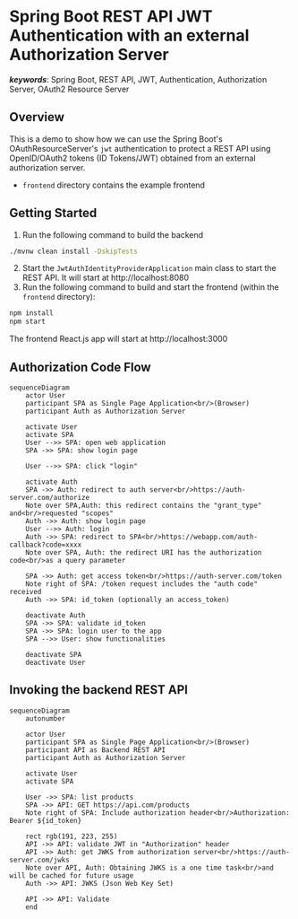 # Spring Boot REST API JWT Authentication with an external Authorization Server

_**keywords**_: Spring Boot, REST API, JWT, Authentication, Authorization Server, OAuth2 Resource Server

## Overview

This is a demo to show how we can use the Spring Boot's OAuthResourceServer's `jwt` authentication to protect a REST API 
using OpenID/OAuth2 tokens (ID Tokens/JWT) obtained from an external authorization server.
* `frontend` directory contains the example frontend

## Getting Started

1. Run the following command to build the backend
```bash
./mvnw clean install -DskipTests
```
2. Start the `JwtAuthIdentityProviderApplication` main class to start the REST API. It will start at http://localhost:8080
3. Run the following command to build and start the frontend (within the `frontend` directory):
```bash
npm install
npm start
```
The frontend React.js app will start at http://localhost:3000

## Authorization Code Flow

```mermaid
sequenceDiagram
    actor User
    participant SPA as Single Page Application<br/>(Browser)
    participant Auth as Authorization Server
    
    activate User
    activate SPA
    User -->> SPA: open web application
    SPA ->> SPA: show login page
    
    User -->> SPA: click "login"
    
    activate Auth
    SPA ->> Auth: redirect to auth server<br/>https://auth-server.com/authorize
    Note over SPA,Auth: this redirect contains the "grant_type" and<br/>requested "scopes"
    Auth ->> Auth: show login page
    User -->> Auth: login
    Auth ->> SPA: redirect to SPA<br/>https://webapp.com/auth-callback?code=xxxx
    Note over SPA, Auth: the redirect URI has the authorization code<br/>as a query parameter
    
    SPA ->> Auth: get access token<br/>https://auth-server.com/token
    Note right of SPA: /token request includes the "auth code" received
    Auth ->> SPA: id_token (optionally an access_token)
    
    deactivate Auth
    SPA ->> SPA: validate id_token
    SPA ->> SPA: login user to the app
    SPA -->> User: show functionalities
    
    deactivate SPA
    deactivate User
```

## Invoking the backend REST API

```mermaid
sequenceDiagram
    autonumber
    
    actor User
    participant SPA as Single Page Application<br/>(Browser)
    participant API as Backend REST API
    participant Auth as Authorization Server
    
    activate User
    activate SPA
    
    User ->> SPA: list products
    SPA ->> API: GET https://api.com/products
    Note right of SPA: Include authorization header<br/>Authorization: Bearer ${id_token}

    rect rgb(191, 223, 255)
    API ->> API: validate JWT in "Authorization" header
    API ->> Auth: get JWKS from authorization server<br/>https://auth-server.com/jwks
    Note over API, Auth: Obtaining JWKS is a one time task<br/>and will be cached for future usage
    Auth ->> API: JWKS (Json Web Key Set)
    
    API ->> API: Validate
    end

```
